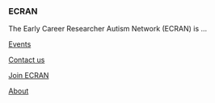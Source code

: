 ### ECRAN

The Early Career Researcher Autism Network (ECRAN) is ...

[Events](/ECRAN/Events.md)

[Contact us](/ECRAN/Contact.md)

[Join ECRAN](/ECRAN/Join.md)

[About](/ECRAN/README.md)

<!--
**ECRAutismNetwork/ecrautismnetwork** is a ✨ _special_ ✨ repository because its `README.md` (this file) appears on your GitHub profile.
-->
